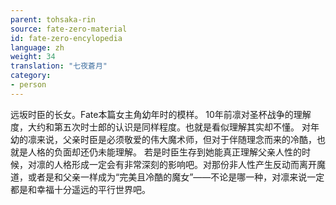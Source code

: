 ```yaml
---
parent: tohsaka-rin
source: fate-zero-material
id: fate-zero-encylopedia
language: zh
weight: 34
translation: "七夜蒼月"
category:
- person
---
```


远坂时臣的长女。Fate本篇女主角幼年时的模样。
10年前凛对圣杯战争的理解度，大约和第五次时士郎的认识是同样程度。也就是看似理解其实却不懂。
对年幼的凛来说，父亲时臣是必须敬爱的伟大魔术师，但对于伴随理念而来的冷酷，也就是人格的负面却还仍未能理解。
若是时臣生存到她能真正理解父亲人性的时候，对凛的人格形成一定会有非常深刻的影响吧。对那份非人性产生反动而离开魔道，或者是和父亲一样成为“完美且冷酷的魔女”――不论是哪一种，对凛来说一定都是和幸福十分遥远的平行世界吧。
